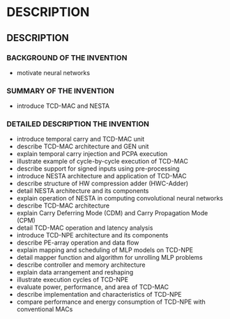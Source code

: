 # DESCRIPTION

## DESCRIPTION

### BACKGROUND OF THE INVENTION

- motivate neural networks

### SUMMARY OF THE INVENTION

- introduce TCD-MAC and NESTA

### DETAILED DESCRIPTION THE INVENTION

- introduce temporal carry and TCD-MAC unit
- describe TCD-MAC architecture and GEN unit
- explain temporal carry injection and PCPA execution
- illustrate example of cycle-by-cycle execution of TCD-MAC
- describe support for signed inputs using pre-processing
- introduce NESTA architecture and application of TCD-MAC
- describe structure of HW compression adder (HWC-Adder)
- detail NESTA architecture and its components
- explain operation of NESTA in computing convolutional neural networks
- describe TCD-MAC architecture
- explain Carry Deferring Mode (CDM) and Carry Propagation Mode (CPM)
- detail TCD-MAC operation and latency analysis
- introduce TCD-NPE architecture and its components
- describe PE-array operation and data flow
- explain mapping and scheduling of MLP models on TCD-NPE
- detail mapper function and algorithm for unrolling MLP problems
- describe controller and memory architecture
- explain data arrangement and reshaping
- illustrate execution cycles of TCD-NPE
- evaluate power, performance, and area of TCD-MAC
- describe implementation and characteristics of TCD-NPE
- compare performance and energy consumption of TCD-NPE with conventional MACs

